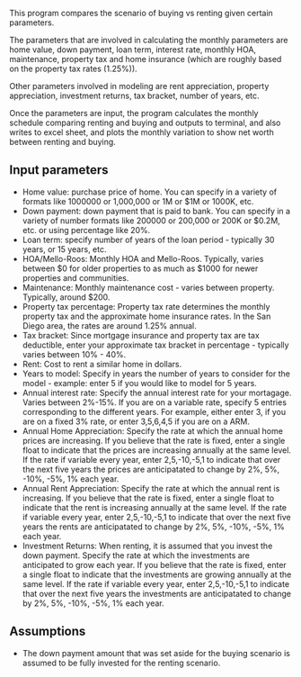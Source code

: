 This program compares the scenario of buying vs renting given certain
parameters.

The parameters that are involved in calculating the monthly parameters are
home value, down payment, loan term, interest rate, monthly HOA, maintenance,
property tax and home insurance (which are roughly based on the property tax
rates (1.25%)).

Other parameters involved in modeling are rent appreciation, property
appreciation, investment returns, tax bracket, number of years, etc.

Once the parameters are input, the program calculates the monthly schedule
comparing renting and buying and outputs to terminal, and also writes to
excel sheet, and plots the monthly variation to show net worth between renting
and buying.

Input parameters
----------------

* Home value: purchase price of home. You can specify in a variety of formats
   like 1000000 or 1,000,000 or 1M or $1M or 1000K, etc.
* Down payment: down payment that is paid to bank. You can specify in a
   variety of number formats like 200000 or 200,000 or 200K or $0.2M, etc. or
   using percentage like 20%.
* Loan term: specify number of years of the loan period - typically 30 years,
   or 15 years, etc.
* HOA/Mello-Roos: Monthly HOA and Mello-Roos. Typically, varies between $0 for
   older properties to as much as $1000 for newer properties and communities.
* Maintenance: Monthly maintenance cost - varies between property. Typically,
   around $200.
* Property tax percentage: Property tax rate determines the monthly property
   tax and the approximate home insurance rates. In the San Diego area, the
   rates are around 1.25% annual. 
* Tax bracket: Since mortgage insurance and property tax are tax deductible,
   enter your approximate tax bracket in percentage - typically varies between
   10% - 40%.
* Rent: Cost to rent a similar home in dollars.
* Years to model: Specify in years the number of years to consider for the
   model - example: enter 5 if you would like to model for 5 years.
* Annual interest rate: Specify the annual interest rate for your mortagage.
   Varies between 2%-15%. If you are on a variable rate, specify 5 entries
   corresponding to the different years. For example, either enter 3, if you
   are on a fixed 3% rate, or enter 3,5,6,4,5 if you are on a ARM.
* Annual Home Appreciation: Specify the rate at which the annual home prices
   are increasing. If you believe that the rate is fixed, enter a single float
   to indicate that the prices are increasing annually at the same level. If
   the rate if variable every year, enter 2,5,-10,-5,1 to indicate that over
   the next five years the prices are anticipatated to change by 2%, 5%, -10%,
   -5%, 1% each year.
* Annual Rent Appreciation: Specify the rate at which the annual rent is
   increasing. If you believe that the rate is fixed, enter a single float
   to indicate that the rent is increasing annually at the same level. If
   the rate if variable every year, enter 2,5,-10,-5,1 to indicate that over
   the next five years the rents are anticipatated to change by 2%, 5%, -10%,
   -5%, 1% each year.
* Investment Returns: When renting, it is assumed that you invest the down
   payment. Specify the rate at which the investments are anticipated to grow
   each year. If you believe that the rate is fixed, enter a single float
   to indicate that the investments are growing annually at the same level. If
   the rate if variable every year, enter 2,5,-10,-5,1 to indicate that over
   the next five years the investments are anticipatated to change by 2%, 5%,
   -10%, -5%, 1% each year.


Assumptions
-----------

* The down payment amount that was set aside for the buying scenario is
  assumed to be fully invested for the renting scenario. 
